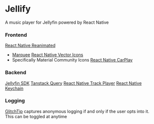 # Jellify
A music player for Jellyfin powered by React Native


### Frontend
[React Native Reanimated](https://github.com/software-mansion/react-native-reanimated)
- [Marquee](https://github.com/animate-react-native/marquee)
[React Native Vector Icons](https://github.com/oblador/react-native-vector-icons)
- Specifically Material Community Icons
[React Native CarPlay](https://github.com/birkir/react-native-carplay)

### Backend
[Jellyfin SDK](https://typescript-sdk.jellyfin.org/)
[Tanstack Query](https://tanstack.com/query/latest/docs/framework/react/react-native)
[React Native Track Player](https://github.com/doublesymmetry/react-native-track-player)
[React Native Keychain](https://github.com/oblador/react-native-keychain)

### Logging
[GlitchTip](https://glitchtip.com/) captures anonymous logging if and only if the user opts into it. This can be toggled at anytime